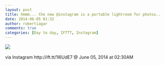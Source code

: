 ```yaml
---
layout: post
title: hmmm... the new @instagram is a portable lightroom for photos... i like it!
date: 2014-06-05 01:32
author: robertiagar
comments: true
categories: [Day to day, IFTTT, Instagram]
---
```

<div><img src='http://robertiagar.files.wordpress.com/2014/06/26c59-927675_886358141380547_898299153_n.jpg' /><br /><br /><div>via Instagram http://ift.tt/1l6UdE7 @ June 05, 2014 at 02:30AM</div><br /></div>
